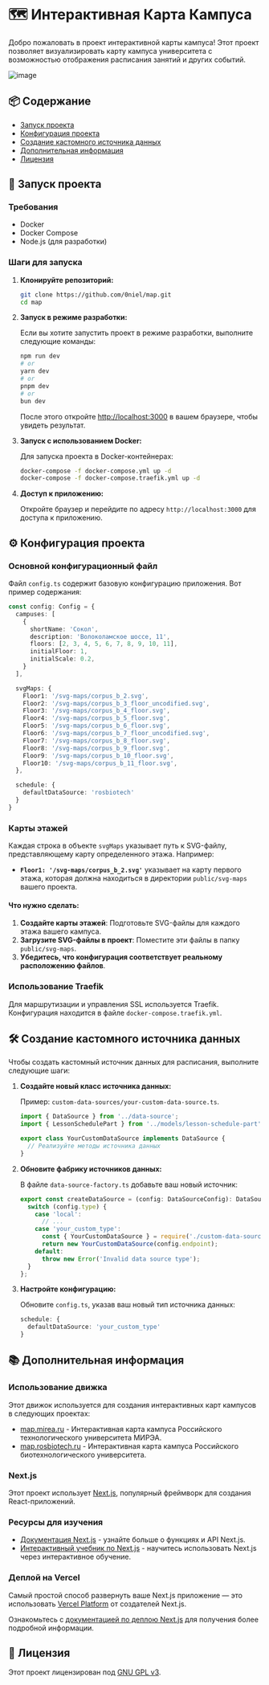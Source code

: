 # 🗺️ Интерактивная Карта Кампуса

Добро пожаловать в проект интерактивной карты кампуса! Этот проект позволяет визуализировать карту кампуса университета с возможностью отображения расписания занятий и других событий. 

![image](https://github.com/user-attachments/assets/584d69d3-6e73-4079-a9a8-492d77e4498e)

## 📦 Содержание

- [Запуск проекта](#🚀-запуск-проекта)
- [Конфигурация проекта](#⚙️-конфигурация-проекта)
- [Создание кастомного источника данных](#🛠️-создание-кастомного-источника-данных)
- [Дополнительная информация](#📚-дополнительная-информация)
- [Лицензия](#📄-лицензия)

## 🚀 Запуск проекта

### Требования

- Docker
- Docker Compose
- Node.js (для разработки)

### Шаги для запуска

1. **Клонируйте репозиторий:**

   ```bash
   git clone https://github.com/0niel/map.git
   cd map
   ```

2. **Запуск в режиме разработки:**

   Если вы хотите запустить проект в режиме разработки, выполните следующие команды:

   ```bash
   npm run dev
   # or
   yarn dev
   # or
   pnpm dev
   # or
   bun dev
   ```

   После этого откройте [http://localhost:3000](http://localhost:3000) в вашем браузере, чтобы увидеть результат.

3. **Запуск с использованием Docker:**

   Для запуска проекта в Docker-контейнерах:

   ```bash
   docker-compose -f docker-compose.yml up -d
   docker-compose -f docker-compose.traefik.yml up -d
   ```

4. **Доступ к приложению:**

   Откройте браузер и перейдите по адресу `http://localhost:3000` для доступа к приложению.

## ⚙️ Конфигурация проекта

### Основной конфигурационный файл

Файл `config.ts` содержит базовую конфигурацию приложения. Вот пример содержания:

```typescript
const config: Config = {
  campuses: [
    {
      shortName: 'Сокол',
      description: 'Волоколамское шоссе, 11',
      floors: [2, 3, 4, 5, 6, 7, 8, 9, 10, 11],
      initialFloor: 1,
      initialScale: 0.2,
    }
  ],

  svgMaps: {
    Floor1: '/svg-maps/corpus_b_2.svg',
    Floor2: '/svg-maps/corpus_b_3_floor_uncodified.svg',
    Floor3: '/svg-maps/corpus_b_4_floor.svg',
    Floor4: '/svg-maps/corpus_b_5_floor.svg',
    Floor5: '/svg-maps/corpus_b_6_floor.svg',
    Floor6: '/svg-maps/corpus_b_7_floor_uncodified.svg',
    Floor7: '/svg-maps/corpus_b_8_floor.svg',
    Floor8: '/svg-maps/corpus_b_9_floor.svg',
    Floor9: '/svg-maps/corpus_b_10_floor.svg',
    Floor10: '/svg-maps/corpus_b_11_floor.svg',
  },

  schedule: {
    defaultDataSource: 'rosbiotech'
  }
}
```

### Карты этажей

Каждая строка в объекте `svgMaps` указывает путь к SVG-файлу, представляющему карту определенного этажа. Например:

- **`Floor1: '/svg-maps/corpus_b_2.svg'`** указывает на карту первого этажа, которая должна находиться в директории `public/svg-maps` вашего проекта.

#### Что нужно сделать:

1. **Создайте карты этажей**: Подготовьте SVG-файлы для каждого этажа вашего кампуса.
2. **Загрузите SVG-файлы в проект**: Поместите эти файлы в папку `public/svg-maps`.
3. **Убедитесь, что конфигурация соответствует реальному расположению файлов**.

### Использование Traefik

Для маршрутизации и управления SSL используется Traefik. Конфигурация находится в файле `docker-compose.traefik.yml`.

## 🛠️ Создание кастомного источника данных

Чтобы создать кастомный источник данных для расписания, выполните следующие шаги:

1. **Создайте новый класс источника данных:**

   Пример: `custom-data-sources/your-custom-data-source.ts`.

   ```typescript
   import { DataSource } from '../data-source';
   import { LessonSchedulePart } from '../models/lesson-schedule-part';

   export class YourCustomDataSource implements DataSource {
     // Реализуйте методы источника данных
   }
   ```

2. **Обновите фабрику источников данных:**

   В файле `data-source-factory.ts` добавьте ваш новый источник:

   ```typescript
   export const createDataSource = (config: DataSourceConfig): DataSource => {
     switch (config.type) {
       case 'local':
         // ...
       case 'your_custom_type':
         const { YourCustomDataSource } = require('./custom-data-sources/your-custom-data-source');
         return new YourCustomDataSource(config.endpoint);
       default:
         throw new Error('Invalid data source type');
     }
   };
   ```

3. **Настройте конфигурацию:**

   Обновите `config.ts`, указав ваш новый тип источника данных:

   ```typescript
   schedule: {
     defaultDataSource: 'your_custom_type'
   }
   ```

## 📚 Дополнительная информация

### Использование движка

Этот движок используется для создания интерактивных карт кампусов в следующих проектах:

- [map.mirea.ru](https://map.mirea.ru) - Интерактивная карта кампуса Российского технологического университета МИРЭА.
- [map.rosbiotech.ru](https://map.rosbiotech.ru) - Интерактивная карта кампуса Российского биотехнологического университета.

### Next.js

Этот проект использует [Next.js](https://nextjs.org), популярный фреймворк для создания React-приложений.

### Ресурсы для изучения

- [Документация Next.js](https://nextjs.org/docs) - узнайте больше о функциях и API Next.js.
- [Интерактивный учебник по Next.js](https://nextjs.org/learn) - научитесь использовать Next.js через интерактивное обучение.

### Деплой на Vercel

Самый простой способ развернуть ваше Next.js приложение — это использовать [Vercel Platform](https://vercel.com/new?utm_medium=default-template&filter=next.js&utm_source=create-next-app&utm_campaign=create-next-app-readme) от создателей Next.js.

Ознакомьтесь с [документацией по деплою Next.js](https://nextjs.org/docs/deployment) для получения более подробной информации.

## 📄 Лицензия

Этот проект лицензирован под [GNU GPL v3](LICENSE).
